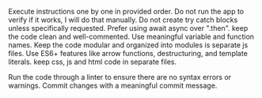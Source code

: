 Execute instructions one by one in provided order.
Do not run the app to verify if it works, I will do that manually.
Do not create try catch blocks unless specifically requested.
Prefer using await async over ".then".
keep the code clean and well-commented.
Use meaningful variable and function names.
Keep the code modular and organized into modules is separate js files.
Use ES6+ features like arrow functions, destructuring, and template literals.
keep css, js and html code in separate files.

Run the code through a linter to ensure there are no syntax errors or warnings.
Commit changes with a meaningful commit message.